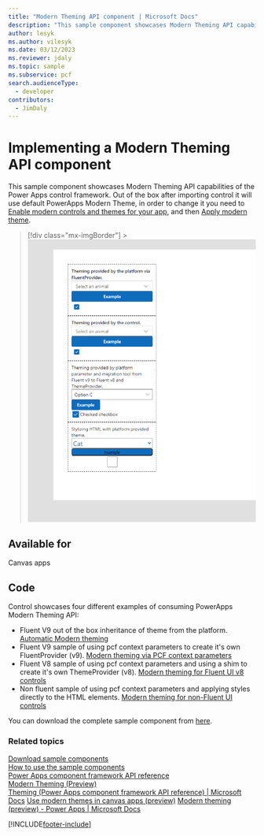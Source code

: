 ```yaml
---
title: "Modern Theming API component | Microsoft Docs"
description: "This sample component showcases Modern Theming API capabilities of the Power Apps control framework."
author: lesyk
ms.author: vilesyk
ms.date: 03/12/2023
ms.reviewer: jdaly
ms.topic: sample
ms.subservice: pcf
search.audienceType:
  - developer
contributors:
  - JimDaly
---
```


# Implementing a Modern Theming API component

This sample component showcases Modern Theming API capabilities of the Power Apps control framework. Out of the box after importing control it will use default PowerApps Modern Theme, in order to change it you need to [Enable modern controls and themes for your app](../../../powerapps/maker/canvas-apps/controls/modern-controls/overview-modern-controls.md#enable-modern-controls-and-themes-for-your-app), and then [Apply modern theme](../../../maker/canvas-apps/controls/modern-controls/modern-theming#apply-modern-theme).

> [!div class="mx-imgBorder"] > ![Modern Theming API component](../media/modern-theming-api-control.png "Modern Theming API component")

## Available for

Canvas apps

## Code

Control showcases four different examples of consuming PowerApps Modern Theming API:

- Fluent V9 out of the box inheritance of theme from the platform. [Automatic Modern theming](../../component-framework/modern-theming.md#automatic-modern-theming)<br/>
- Fluent V9 sample of using pcf context parameters to create it's own FluentProvider (v9). [Modern theming via PCF context parameters](../../component-framework/modern-theming.md#modern-theming-via-pcf-context-parameters)<br/>
- Fluent V8 sample of using pcf context parameters and using a shim to create it's own ThemeProvider (v8). [Modern theming for Fluent UI v8 controls](../../component-framework/modern-theming.md#modern-theming-for-fluent-ui-v8-controls)<br/>
- Non fluent sample of using pcf context parameters and applying styles directly to the HTML elements. [Modern theming for non-Fluent UI controls](../../component-framework/modern-theming.md#modern-theming-for-non-fluent-ui-controls)<br/>

You can download the complete sample component from [here](https://github.com/microsoft/PowerApps-Samples/tree/master/component-framework/FluentThemingAPIControl).

### Related topics

[Download sample components](https://github.com/microsoft/PowerApps-Samples/tree/master/component-framework)<br/>
[How to use the sample components](../use-sample-components.md)<br/>
[Power Apps component framework API reference](../reference/index.md)<br/>
[Modern Theming (Preview)](../../component-framework/modern-theming.md)<br/>
[Theming (Power Apps component framework API reference) | Microsoft Docs](../../../powerapps/developer/component-framework/reference/theming)
[Use modern themes in canvas apps (preview)](../../../maker/canvas-apps/controls/modern-controls/modern-theming)
[Modern theming (preview) - Power Apps | Microsoft Docs](../../..//maker/canvas-apps/controls/modern-controls/overview-modern-controls)

[!INCLUDE[footer-include](../../../includes/footer-banner.md)]
